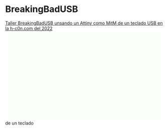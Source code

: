 # BreakingBadUSB
[Taller BreakingBadUSB unsando un Attiny como MitM de un teclado USB en la h-c0n.com del 2022](https://www.h-c0n.com/p/ponencias2022.html#Charla_RobertoCasado_SergioBlazquez)
![](./img/Animacion_Bad_USB_5.gif) 
  de un teclado
